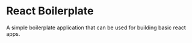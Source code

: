# React Boilerplate

A simple boilerplate application that can be used for building basic react apps.
